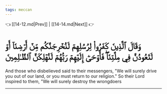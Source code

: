 ```yaml
---
tags: meccan
---
```


👈 [[14-12.md|Prev]] | [[14-14.md|Next]] 👉

# وَقَالَ ٱلَّذِينَ كَفَرُواْ لِرُسُلِهِمۡ لَنُخۡرِجَنَّكُم مِّنۡ أَرۡضِنَآ أَوۡ لَتَعُودُنَّ فِي مِلَّتِنَاۖ فَأَوۡحَىٰٓ إِلَيۡهِمۡ رَبُّهُمۡ لَنُهۡلِكَنَّ ٱلظَّـٰلِمِينَ

And those who disbelieved said to their messengers, "We will surely drive you out of our land, or you must return to our religion." So their Lord inspired to them, "We will surely destroy the wrongdoers

---

